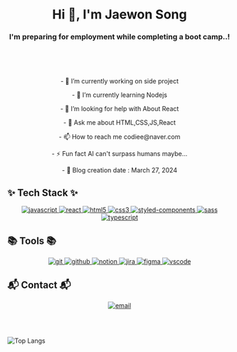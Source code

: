 <h1 align="center">Hi 👋, I'm Jaewon Song</h1>
<h3 align="center">I'm preparing for employment while completing a boot camp..!</h3>

<br>
<br>
<br>

  
<p align="center"> - 🔭 I’m currently working on side project </p>

<p align="center"> - 🌱 I’m currently learning Nodejs </p>

<p align="center"> - 🤝 I’m looking for help with About React </p>

<p align="center"> - 💬 Ask me about HTML,CSS,JS,React </p>

<p align="center"> - 📫 How to reach me codiee@naver.com </p>

<p align="center"> - ⚡ Fun fact AI can't surpass humans maybe... </p>

<p align="center"> - 🔨 Blog creation date : March 27, 2024 </p>
 

<p align="left">
</p>

  <h2>✨ Tech Stack ✨</h2>
  <p align="center">
  <a href="https://developer.mozilla.org/en-US/docs/Web/JavaScript" target="_blank" rel="noreferrer">
    <img src="https://img.shields.io/badge/JavaScript-F7DF1E?style=for-the-badge&logo=javascript&logoColor=black" alt="javascript"/>
  </a>
  <a href="https://reactjs.org/" target="_blank" rel="noreferrer">
    <img src="https://img.shields.io/badge/React-61DAFB?style=for-the-badge&logo=react&logoColor=black" alt="react"/>
  </a>
  <a href="https://developer.mozilla.org/en-US/docs/Web/HTML" target="_blank" rel="noreferrer">
    <img src="https://img.shields.io/badge/HTML5-E34F26?style=for-the-badge&logo=html5&logoColor=white" alt="html5"/>
  </a>
  <a href="https://developer.mozilla.org/en-US/docs/Web/CSS" target="_blank" rel="noreferrer">
    <img src="https://img.shields.io/badge/CSS3-1572B6?style=for-the-badge&logo=css3&logoColor=white" alt="css3"/>
  </a>
  <a href="https://styled-components.com/" target="_blank" rel="noreferrer">
    <img src="https://img.shields.io/badge/StyledComponents-DB7093?style=for-the-badge&logo=styled-components&logoColor=white" alt="styled-components"/>
  </a>
  <a href="https://sass-lang.com" target="_blank" rel="noreferrer">
    <img src="https://img.shields.io/badge/Sass-CC6699?style=for-the-badge&logo=sass&logoColor=white" alt="sass"/>
  </a>
  <a href="https://www.typescriptlang.org/" target="_blank" rel="noreferrer">
    <img src="https://img.shields.io/badge/TypeScript-007ACC?style=for-the-badge&logo=typescript&logoColor=white" alt="typescript"/>
  </a>
</p>

<h2>📚 Tools 📚</h2>
<p align="center">
  <a href="https://git-scm.com/" target="_blank" rel="noreferrer">
    <img src="https://img.shields.io/badge/Git-F05032?style=for-the-badge&logo=git&logoColor=white" alt="git"/>
  </a>
  <a href="https://github.com/" target="_blank" rel="noreferrer">
    <img src="https://img.shields.io/badge/GitHub-181717?style=for-the-badge&logo=github&logoColor=white" alt="github"/>
  </a>
  <a href="https://www.notion.so/" target="_blank" rel="noreferrer">
    <img src="https://img.shields.io/badge/Notion-000000?style=for-the-badge&logo=notion&logoColor=white" alt="notion"/>
  </a>
  <a href="https://www.atlassian.com/software/jira" target="_blank" rel="noreferrer">
    <img src="https://img.shields.io/badge/Jira-0052CC?style=for-the-badge&logo=jira&logoColor=white" alt="jira"/>
  </a>
  <a href="https://www.figma.com/" target="_blank" rel="noreferrer">
    <img src="https://img.shields.io/badge/Figma-F24E1E?style=for-the-badge&logo=figma&logoColor=white" alt="figma"/>
  </a>
  <a href="https://code.visualstudio.com/" target="_blank" rel="noreferrer">
    <img src="https://img.shields.io/badge/VSCode-007ACC?style=for-the-badge&logo=visual-studio-code&logoColor=white" alt="vscode"/>
  </a>
</p>

<h2>📬 Contact 📬</h2>
<p align="center">
  <a href="mailto:aro_jr@naver.com">
    <img src="https://img.shields.io/badge/aro_jr@naver.com-D14836?style=for-the-badge&logo=gmail&logoColor=white" alt="email"/>
  </a>
</p>
<br>
<br>

![Top Langs](https://github-readme-stats.vercel.app/api/top-langs/?username=anuraghazra&layout=compact)

